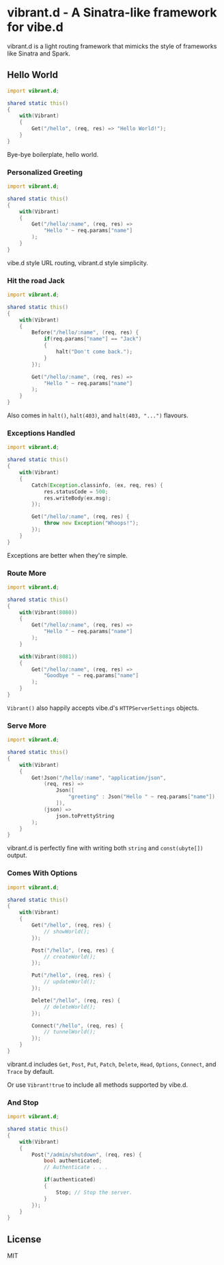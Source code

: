 vibrant.d - A Sinatra-like framework for vibe.d
===============================================

vibrant.d is a light routing framework that mimicks the style of frameworks like Sinatra and Spark.

Hello World
-----------

```d
import vibrant.d;

shared static this()
{
    with(Vibrant)
    {
        Get("/hello", (req, res) => "Hello World!");
    }
}
```

Bye-bye boilerplate, hello world.

### Personalized Greeting

```d
import vibrant.d;

shared static this()
{
    with(Vibrant)
    {
        Get("/hello/:name", (req, res) =>
            "Hello " ~ req.params["name"]
        );
    }
}
```

vibe.d style URL routing, vibrant.d style simplicity.

### Hit the road Jack

```d
import vibrant.d;

shared static this()
{
    with(Vibrant)
    {
        Before("/hello/:name", (req, res) {
            if(req.params["name"] == "Jack")
            {
                halt("Don't come back.");
            }
        });

        Get("/hello/:name", (req, res) =>
            "Hello " ~ req.params["name"]
        );
    }
}
```

Also comes in `halt()`, `halt(403)`, and `halt(403, "...")` flavours.

### Exceptions Handled

```d
import vibrant.d;

shared static this()
{
    with(Vibrant)
    {
        Catch(Exception.classinfo, (ex, req, res) {
            res.statusCode = 500;
            res.writeBody(ex.msg);
        });

        Get("/hello/:name", (req, res) {
            throw new Exception("Whoops!");
        });
    }
}
```

Exceptions are better when they're simple.

### Route More

```d
import vibrant.d;

shared static this()
{
    with(Vibrant(8080))
    {
        Get("/hello/:name", (req, res) =>
            "Hello " ~ req.params["name"]
        );
    }

    with(Vibrant(8081))
    {
        Get("/hello/:name", (req, res) =>
            "Goodbye " ~ req.params["name"]
        );
    }
}
```

`Vibrant()` also happily accepts vibe.d's `HTTPServerSettings` objects.

### Serve More

```d
import vibrant.d;

shared static this()
{
    with(Vibrant)
    {
        Get!Json("/hello/:name", "application/json",
            (req, res) =>
                Json([
                    "greeting" : Json("Hello " ~ req.params["name"])
                ]),
            (json) =>
                json.toPrettyString
        );
    }
}
```

vibrant.d is perfectly fine with writing both `string` and `const(ubyte[])` output.

### Comes With Options

```d
import vibrant.d;

shared static this()
{
    with(Vibrant)
    {
        Get("/hello", (req, res) {
            // showWorld();
        });

        Post("/hello", (req, res) {
            // createWorld();
        });

        Put("/hello", (req, res) {
            // updateWorld();
        });

        Delete("/hello", (req, res) {
            // deleteWorld();
        });

        Connect("/hello", (req, res) {
            // tunnelWorld();
        });
    }
}
```

vibrant.d includes `Get`, `Post`, `Put`, `Patch`, `Delete`, `Head`, `Options`, `Connect`, and `Trace` by default.

Or use `Vibrant!true` to include all methods supported by vibe.d.

### And Stop

```d
import vibrant.d;

shared static this()
{
    with(Vibrant)
    {
        Post("/admin/shutdown", (req, res) {
            bool authenticated;
            // Authenticate . . .

            if(authenticated)
            {
                Stop; // Stop the server.
            }
        });
    }
}
```

License
-------

MIT
